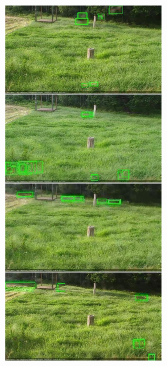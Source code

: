 ![20200707-181517-182520](in2/20200707/20200707-181517-182520_0_.jpg)
![20200707-182526-183528](in2/20200707/20200707-182526-183528_0_.jpg)
![20200707-183534-184537](in2/20200707/20200707-183534-184537_0_.jpg)
![20200707-184543-185546](in2/20200707/20200707-184543-185546_0_.jpg)
